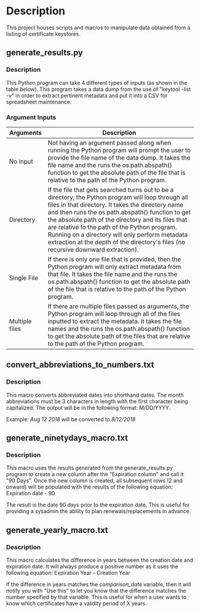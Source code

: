 # Description #
This project houses scripts and macros to manipulate data obtained from a listing of certificate keystores.

## generate_results.py ##
### Description ###
This Python program can take 4 different types of inputs (as shown in the table below). This program takes a data dump from the use of "keytool -list -v" in order to extract pertinent metadata and put it into a CSV for spreadsheet maintenance.

### Argument Inputs ###
Arguments      | Description
-------------- | --------------
No input       | Not having an argument passed along when running the Python program will prompt the user to provide the file name of the data dump. It takes the file name and the runs the os.path.abspath() function to get the absolute path of the file that is relative to the path of the Python program.
Directory      | If the file that gets searched turns out to be a directory, the Python program will loop through all files in that directory. It takes the directory name and then runs the os.path.abspath() function to get the absolute path of the directory and its files that are relative to the path of the Python program. Running on a directory will only perform metadata extraction at the depth of the directory's files (no recursive downward extraction).
Single File    | If there is only one file that is provided, then the Python program will only extract metadata from that file. It takes the file name and the runs the os.path.abspath() function to get the absolute path of the file that is relative to the path of the Python program.
Multiple files | If there are multiple files passed as arguments, the Python program will loop through all of the files inputted to extract the metadata. It takes the file names and the runs the os.path.abspath() function to get the absolute path of the files that are relative to the path of the Python program.

## convert_abbreviations_to_numbers.txt ##
### Description ###
This macro converts abbreviated dates into shorthand dates. The month abbreviations must be 3 characters in length with the first character being capitalized. The output will be in the following format: M/DD/YYYY.

Example:
*Aug 12 2018* will be converted to *8/12/2018*

## generate_ninetydays_macro.txt ##
### Description ###
This macro uses the results generated from the generate_results.py program to create a new column after the "Expiration column" and call it "90 Days". Once the new column is created, all subsequent rows (2 and onward) will be populated with the results of the following equation:
Expiration date - 90

The result is the date 90 days prior to the expiration date. This is useful for providing a sysadmin the ability to plan renewals/replacements in advance.

## generate_yearly_macro.txt ##
### Description ###
This macro calculates the difference in years between the creation date and expiration date. It will always produce a positive number as it uses the following equation:
Expiration Year - Creation Year

If the difference in years matches the *comparison_date* variable, then it will notify you with "Use this" to let you know that the difference matches the number specified by that variable. This is useful for when a user wants to know which certificates have a validity period of X years.